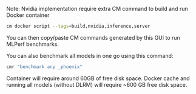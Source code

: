 ﻿Note: Nvidia implementation require extra CM command to build and run Docker container

```bash
cm docker script --tags=build,nvidia,inference,server
```
You can then copy/paste CM commands generated by this GUI to run MLPerf benchmarks.

You can also benchmark all models in one go using this command:
```bash
cmr "benchmark any _phoenix"
```

Container will require around 60GB of free disk space.
Docker cache and running all models (without DLRM) will require ~600 GB free disk space.

